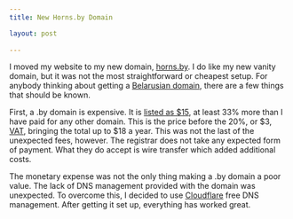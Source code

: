 ```yaml
---
title: New Horns.by Domain

layout: post
    
---
```


I moved my website to my new domain, [horns.by][1].  I do like my new vanity
domain, but it was not the most straightforward or cheapest setup.  For anybody
thinking about getting a [Belarusian domain][2], there are a few things that
should be known.

First, a .by domain is expensive.  It is [listed as $15][3], at least 33% more
than I have paid for any other domain.  This is the price before the 20%, or $3,
[VAT][4], bringing the total up to $18 a year.  This was not the last of the
unexpected fees, however.  The registrar does not take any expected form of
payment.  What they do accept is wire transfer which added additional costs.

The monetary expense was not the only thing making a .by domain a poor value.
The lack of DNS management provided with the domain was unexpected.  To overcome
this, I decided to use [Cloudflare][5] free DNS management.  After getting it
set up, everything has worked great.

  [1]: http://www.horns.by
  [2]: http://domain.by
  [3]: http://domain.by/DataResources/Price.aspx
  [4]: http://en.wikipedia.org/wiki/Value_added_tax
  [5]: http://cloudflare.com
